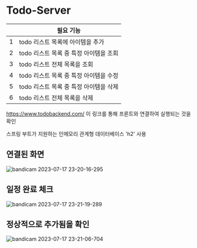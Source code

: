 # Todo-Server

||필요 기능|
|---|---|
|1|todo 리스트 목록에 아이템을 추가|
|2|todo 리스트 목록 중 특정 아이템을 조회|
|3|todo 리스트 전체 목록을 조회|
|4|todo 리스트 목록 중 특정 아이템을 수정|
|5|todo 리스트 목록 중 특정 아이템을 삭제|
|6|todo 리스트 전체 목록을 삭제|

https://www.todobackend.com/
이 링크를 통해 프론트와 연결하여 실행되는 것을 확인 

스프링 부트가 지원하는 인메모리 관계형 데이터베이스 'h2' 사용


## 연결된 화면
![bandicam 2023-07-17 23-20-16-295](https://github.com/leeshinbi/Todo-Server/assets/109641586/82353597-c709-416c-9a47-73788841891c)
## 일정 완료 체크 
![bandicam 2023-07-17 23-21-19-289](https://github.com/leeshinbi/Todo-Server/assets/109641586/918eee6b-7245-4e50-9430-3387c9097695)
## 정상적으로 추가됨을 확인
![bandicam 2023-07-17 23-21-06-704](https://github.com/leeshinbi/Todo-Server/assets/109641586/83e8edec-6615-45c3-b576-634e3703a185)
